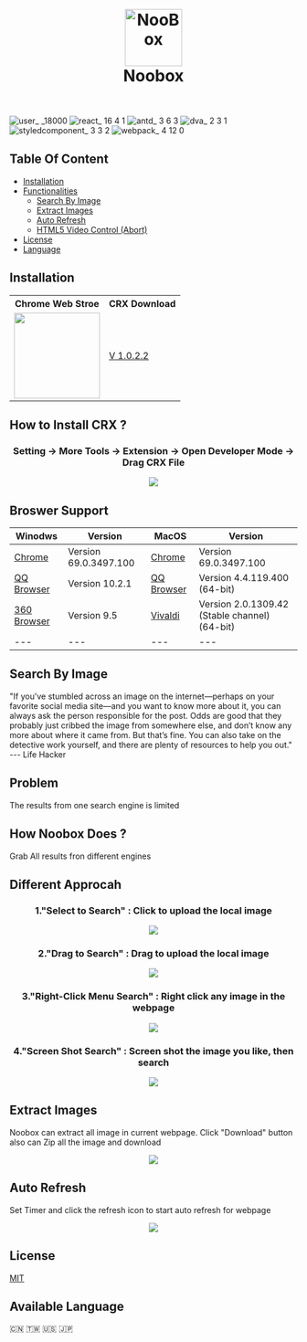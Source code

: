 
<h1 align="center">
  <br>
  <a href="https://chrome.google.com/webstore/detail/noobox-search-by-image/kidibbfcblfbbafhnlanccjjdehoahep"><img src="https://user-images.githubusercontent.com/12090689/45327137-5daeff80-b524-11e8-8398-36ee837c54e7.png" alt="NooBox" width="100"></a>
  <br>
  Noobox
  <br>
  <br>
</h1>

![user_ _18000](https://user-images.githubusercontent.com/12090689/45795323-344f4b80-bc69-11e8-8baf-434ecc9b447a.png)
![react_ 16 4 1](https://user-images.githubusercontent.com/12090689/45795176-48467d80-bc68-11e8-8a01-ac06e338e346.png)
![antd_ 3 6 3](https://user-images.githubusercontent.com/12090689/45795246-bdb24e00-bc68-11e8-9b5d-cd5a54c05f0d.png)
![dva_ 2 3 1](https://user-images.githubusercontent.com/12090689/45795297-079b3400-bc69-11e8-8f06-51d0a9c2d310.png)
![styledcomponent_ 3 3 2](https://user-images.githubusercontent.com/12090689/45795406-91e39800-bc69-11e8-98dd-b8fe205bfc75.png)
![webpack_ 4 12 0](https://user-images.githubusercontent.com/12090689/45795454-cb1c0800-bc69-11e8-8456-02ffe5c5ae13.png)
## Table Of Content
* [Installation](#installation)
* [Functionalities](#search-by-image)
  * [Search By Image](#search-by-image)
  * [Extract Images](#extract-images)
  * [Auto Refresh](#auto-refresh)
  * [HTML5 Video Control (Abort)](#abort)
* [License](#license)
* [Language](#available-language)

## Installation
<div align = "center">
  <table  align = "center">
    <tr>
      <th>Chrome Web Stroe</th>
      <th>CRX Download</th>
    </tr>
    <tr>
      <td><a href= "https://chrome.google.com/webstore/detail/noobox-search-by-image/kidibbfcblfbbafhnlanccjjdehoahep"><img src = "https://user-images.githubusercontent.com/12090689/45331133-0f572c00-b537-11e8-962f-fc777c6bb9b5.png" width = "150px"></a></td>
      <td><a href = "https://github.com/AInoob/NooBox/releases/download/1.0.2.2/Noobox.crx">V 1.0.2.2</a></td>
    </tr>
  </table>
</div>

## How to Install CRX ?
<h3 align = "center"> Setting -> More Tools -> Extension -> Open Developer Mode -> Drag CRX File</h3>
<p align="center">
<img src="https://user-images.githubusercontent.com/12090689/45597429-49db2180-b99a-11e8-916c-fba450c5cfe1.gif"/>
</p>

## Broswer Support
| Winodws | Version | MacOS | Version |
| --- | --- | --- | --- |
| <a href = "https://www.google.com/chrome/" target = "_blank">Chrome</a> | Version 69.0.3497.100 | <a href = "https://www.google.com/chrome/" target = "_blank">Chrome</a> | Version 69.0.3497.100 |
| <a href = "https://browser.qq.com/" target= "_blank">QQ Browser</a> | Version 10.2.1 | <a href = "https://browser.qq.com/mac/en/index.html" target= "_blank">QQ Browser</a> | Version 4.4.119.400 (64-bit) |
|  <a href = "http://browser.360.cn/ee/" target= "_blank">360 Browser</a> | Version 9.5 | <a href = "https://vivaldi.com/" target= "_blank">Vivaldi</a> |Version 2.0.1309.42 (Stable channel) (64-bit) |
| --- | --- | --- | --- |

## Search By Image
"If you’ve stumbled across an image on the internet—perhaps on your favorite social media site—and you want to know more about it, you can always ask the person responsible for the post. Odds are good that they probably just cribbed the image from somewhere else, and don’t know any more about where it came from. But that’s fine. You can also take on the detective work yourself, and there are plenty of resources to help you out." --- Life Hacker

## Problem
The results from one search engine is limited

## How Noobox Does ?
Grab All results fron different engines 

## Different Approcah
<h3 align = "center"> 1."Select to Search" : Click to upload the local image</h3>
<p align="center">
<img src="https://user-images.githubusercontent.com/12090689/45771176-65506180-bc12-11e8-8174-b7b57fd4a4f0.gif"/>
</p>

<h3 align = "center">2."Drag to Search" : Drag to upload the local image</h3>
<p align="center">
<img src="https://user-images.githubusercontent.com/12090689/45771200-78fbc800-bc12-11e8-8fd9-55c5f4a1c04e.gif"/>
</p>

<h3 align = "center">3."Right-Click Menu Search" : Right click any image in the webpage</h3>
<p align="center">
<img src="https://user-images.githubusercontent.com/12090689/45771196-75684100-bc12-11e8-858b-76dcf7aad277.gif"/>
</p>

<h3 align = "center">4."Screen Shot Search" : Screen shot the image you like, then search</h3>
<p align="center">
<img src="https://user-images.githubusercontent.com/12090689/45772446-bf9ef180-bc15-11e8-8ca7-79951983a964.gif"/>
</p>

## Extract Images
Noobox can extract all image in current webpage. Click "Download" button also can Zip all the image and download

<p align="center">
<img src="https://user-images.githubusercontent.com/12090689/50039170-56076700-fffb-11e8-9ee0-81a5ab02a1ca.png"/>
</p>

## Auto Refresh
Set Timer and click the refresh icon to start auto refresh for webpage

<p align="center">
<img src="https://user-images.githubusercontent.com/12090689/50039172-59025780-fffb-11e8-8aba-f5d41307e5d7.png"/>
</p>

## License
<a href = "https://opensource.org/licenses/MIT">MIT</a>
## Available Language
 🇨🇳 🇹🇼 :us: :jp:


